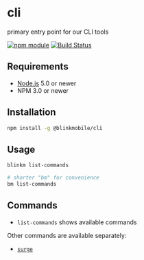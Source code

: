 # cli

primary entry point for our CLI tools

[![npm module](https://img.shields.io/npm/v/@blinkmobile/cli.svg)](https://www.npmjs.com/package/@blinkmobile/cli)
[![Build Status](https://travis-ci.org/blinkmobile/cli.png)](https://travis-ci.org/blinkmobile/cli)


## Requirements

- [Node.js](https://nodejs.org/) 5.0 or newer
- NPM 3.0 or newer


## Installation

```sh
npm install -g @blinkmobile/cli
```


## Usage

```sh
blinkm list-commands

# shorter "bm" for convenience
bm list-commands
```


## Commands

- `list-commands` shows available commands

Other commands are available separately:

- [`surge`](https://github.com/blinkmobile/surge-cli)
